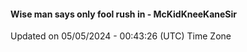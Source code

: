 #### Wise man says only fool rush in - McKidKneeKaneSir
Updated on 05/05/2024 - 00:43:26 (UTC) Time Zone
